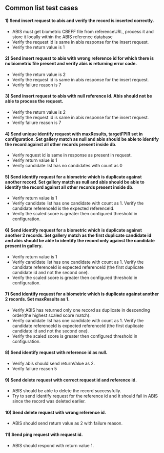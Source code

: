 ## Common list test cases

#### 1) Send insert request to abis and verify the record is inserted correctly.

* ABIS must get biometric CBEFF file from referenceURL, process it and store it locally within the ABIS reference database
* Verify the request id is same in abis response for the insert request.
* Verify the return value is 1

#### 2) Send insert request to abis with wrong reference id for which there is no biometric file present and verify abis is returning error code.

* Verify the return value is 2
* Verify the request id is same in abis response for the insert request.
* Verify failure reason is 7

#### 3) Send insert request to abis with null reference id. Abis should not be able to process the request.

* Verify the return value is 2
* Verify the request id is same in abis response for the insert request.
* Verify failure reason is 7

#### 4) Send unique identify request with maxResults, targetFPIR set in configuration. Set gallery match as null and abis should be able to identify the record against all other records present inside db.

* Verify request id is same in response as present in request.
* Verify return value is 1
* Verify candidate list has no candidates with count as 0

#### 5) Send identify request for a biometric which is duplicate against another record. Set gallery match as null and abis should be able to identify the record against all other records present inside db.

* Verify return value is 1
* Verify candidate list has one candidate with count as 1. Verify the candidate referenceId is the expected referenceId.
* Verify the scaled score is greater then configured threshold in configuration.

#### 6) Send identify request for a biometric which is duplicate against another 2 records. Set gallery match as the first duplicate candidate id and abis should be able to identify the record only against the candidate present in gallery.

* Verify return value is 1
* Verify candidate list has one candidate with count as 1. Verify the candidate referenceId is expected referenceId (the first duplicate candidate id and not the second one).
* Verify the scaled score is greater then configured threshold in configuration.

#### 7) Send identify request for a biometric which is duplicate against another 2 records. Set maxResults as 1.

* Verify ABIS has returned only one record as duplicate in descending order(the highest scaled score match).
* Verify candidate list has one candidate with count as 1. Verify the candidate referenceId is expected referenceId (the first duplicate candidate id and not the second one).
* Verify the scaled score is greater then configured threshold in configuration.

#### 8) Send identify request with reference id as null.

* Verify abis should send returnValue as 2.
* Verify failure reason 5

#### 9) Send delete request with correct request id and reference id.

* ABIS should be able to delete the record successfully.
* Try to send identify request for the reference id and it should fail in ABIS since the record was deleted earlier.

#### 10) Send delete request with wrong reference id.

* ABIS should send return value as 2 with failure reason.

#### 11) Send ping request with request id.

* ABIS should respond with return value 1.